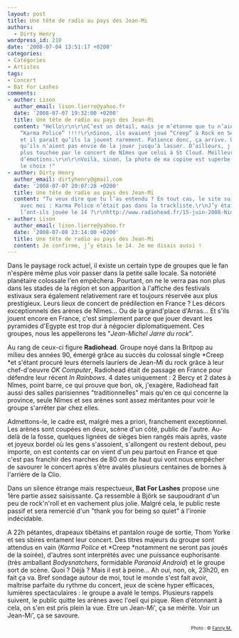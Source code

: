 ```yaml
---
layout: post
title: Une tête de radio au pays des Jean-Mi
authors:
  - Dirty Henry
wordpress_id: 210
date: '2008-07-04 13:51:17 +0200'
categories:
- Catégories
- Artistes
tags:
- Concert
- Bat For Lashes
comments:
- author: Lison
  author_email: lison.lierre@yahoo.fr
  date: '2008-07-07 19:32:00 +0200'
  title: Une tête de radio au pays des Jean-Mi
  content: "Hello\r\n\r\nC’est un détail, mais je m’étonne que tu n’aies pas entendu
    “Karma Police” !!!!\r\nSinon, ils avaient joué “Creep” à Rock en Seine 2 ans auparavant
    et il paraît qu’ils la jouent rarement. Patience donc, ça arrive. On comprend
    qu’ils n’aient pas envie de la jouer jusqu’à lasser. D’ailleurs, j’ai été beaucoup
    plus touchée par le concert de Nîmes que celui à St Cloud. Meilleur son et plus
    d’émotions.\r\n\r\nVoilà, sinon, la photo de ma copine est superbe, bien vu pour
    le choix !"
- author: Dirty Henry
  author_email: dirtyhenry@gmail.com
  date: '2008-07-07 20:07:28 +0200'
  title: Une tête de radio au pays des Jean-Mi
  content: "Tu veux dire que tu l’as entendu ? En tout cas, le site suivant est d’accord
    avec moi : Karma Police n’était pas dans la trackliste.\r\nJ’y étais le 15, peut-être
    l’ont-ils jouée le 14 ?\r\nhttp://www.radiohead.fr/15-juin-2008-Nimes-arenes-France"
- author: Lison
  author_email: lison.lierre@yahoo.fr
  date: '2008-07-08 23:14:00 +0200'
  title: Une tête de radio au pays des Jean-Mi
  content: Je confirme, j’y étais le 14. Je me disais aussi !
---
```

Dans le paysage rock actuel, il existe un certain type de groupes que le fan n'espère même plus voir passer dans la petite salle locale. Sa notoriété planétaire colossale l'en empêchera. Pourtant, on ne le verra pas non plus dans les stades de la région et son apparition à l'affiche des festivals estivaux sera également relativement rare et toujours réservée aux plus prestigieux. Leurs lieux de concert de prédilection en France ? Les décors exceptionnels des arènes de Nîmes... Ou de la grand'place d'Arras... Et s'ils jouent encore en France, c'est simplement parce que jouer devant les pyramides d'Egypte est trop dur à négocier diplomatiquement. Ces groupes, nous les appellerons les "*Jean-Michel Jarre du rock*".

Au rang de ceux-ci figure __Radiohead__. Groupe noyé dans la Britpop au milieu des années 90, émergé grâce au succès du colossal single *Creep *et s'étant procuré leurs éternels lauriers de Jean-Mi du rock grâce à leur chef-d'oeuvre *OK Computer*, Radiohead était de passage en France pour défendre leur récent *In Rainbows*. 4 dates uniquement : 2 Bercy et 2 dates à Nîmes, point barre, ce qui prouve que bon, ok, j'exagère, Radiohead fait aussi des salles parisiennes "traditionnelles" mais qu'en ce qui concerne la province, seule Nîmes et ses arènes sont assez méritantes pour voir le groupe s'arrêter par chez elles.

Admettons-le, le cadre est, malgré mes a priori, franchement exceptionnel. Les arènes sont coupées en deux, scène d'un côté, public de l'autre. Au-delà de la fosse, quelques lignées de sièges bien rangés mais après, vaste et joyeux bordel où les gens s'assoient, s'allongent ou restent debout, peu importe, on est contents car on vient d'un peu partout en France et que c'est pas franchir des marches de 80 cm de haut qui vont nous empêcher de savourer le concert après s'être avalés plusieurs centaines de bornes à l'arrière de la Clio.

Dans un silence étrange mais respectueux, __Bat For Lashes__ propose une 1ère partie assez saisissante. Ça ressemble à Björk se saupoudrant d'un peu de rock'n'roll et en vachement plus jolie. Malgré cela, le public reste passif et sera remercié d'un "thank you for being so quiet" à l'ironie indécidable.

A 22h pétantes, drapeaux tibétains et pantalon rouge de sortie, Thom Yorke et ses sbires entament leur concert. Des titres majeurs du groupe sont attendus en vain (*Karma Police* et *Creep *notamment ne seront pas joués de la soirée), d'autres sont interprétés avec une puissance euphorisante (très amballant *Bodysnatchers*, formidable *Paranoid Android*) et le groupe sort de scène. Quoi ? Déjà ? Mais il est à peine... Ah oui, non, ok, 23h20, en fait ça va. Bref sondage autour de moi, tout le monde s'est fait avoir, maîtrise parfaite du rythme du concert, jeux de scène hyper efficaces, lumières spectaculaires : le groupe a avalé le temps. Plusieurs rappels suivent, le public quitte les arènes avec l'oeil qui pique. Rien d'étonnant à cela, on s'en est pris plein la vue. Etre un Jean-Mi', ça se mérite. Voir un Jean-Mi', ça se savoure.

<p style="font-size: 10px; padding-top: 0px; margin-top: 0px; margin-bottom: 0px" align="right">Photo : © <a href="http://www.flickr.com/photos/fannym/">Fanny M.</a></p>
